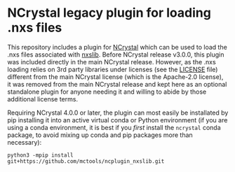 NCrystal legacy plugin for loading .nxs files
=============================================

This repository includes a plugin for
[NCrystal](https://github.com/mctools/ncrystal/wiki) which can be used to load
the .nxs files associated with
[nxslib](http://dx.doi.org/10.1107/S0021889812016056). Before NCrystal release
v3.0.0, this plugin was included directly in the main NCrystal release. However,
as the .nxs loading relies on 3rd party libraries under licenses (see the
[LICENSE](LICENSE) file) different from the main NCrystal license (which is the
Apache-2.0 license), it was removed from the main NCrystal release and kept here
as an optional standalone plugin for anyone needing it and willing to abide by
those additional license terms.

Requiring NCrystal 4.0.0 or later, the plugin can most easily be installated by
pip installing it into an active virtual conda or Python environment (if you are
using a conda environment, it is best if you *first* install the `ncrystal`
conda package, to avoid mixing up conda and pip packages more than necessary):

```
python3 -mpip install git+https://github.com/mctools/ncplugin_nxslib.git
```

